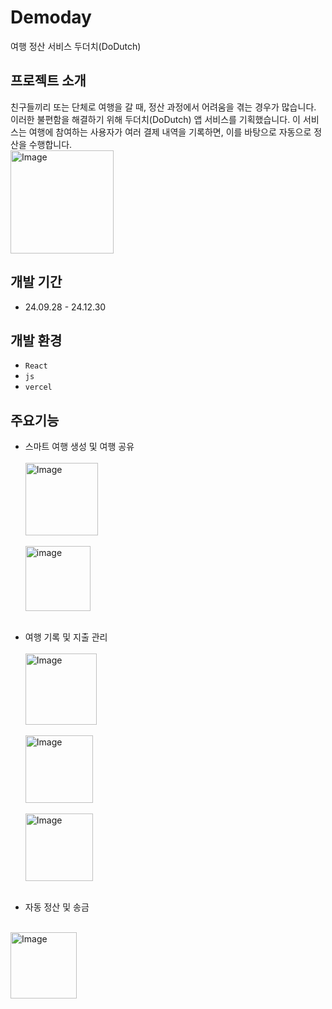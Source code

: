 # Demoday
여행 정산 서비스 두더치(DoDutch)

## 프로젝트 소개
친구들끼리 또는 단체로 여행을 갈 때, 정산 과정에서 어려움을 겪는 경우가 많습니다. 
<br>
이러한 불편함을 해결하기 위해 두더치(DoDutch) 앱 서비스를 기획했습니다. 이 서비스는 여행에 참여하는 사용자가 여러 결제 내역을 기록하면, 이를 바탕으로 자동으로 정산을 수행합니다.
<br>
<img width="165" alt="Image" src="https://github.com/user-attachments/assets/d2e07059-5602-40fe-a5d3-b35aef528b91" />

## 개발 기간
* 24.09.28 - 24.12.30
## 개발 환경
- `React`
- `js`
- `vercel`

## 주요기능
- 스마트 여행 생성 및 여행 공유<br><br>
<img width="116" alt="Image" src="https://github.com/user-attachments/assets/b55f176e-3e98-4076-a3a9-81d1efef60ad" /><br><br>
<img width="104" alt="image" src="https://github.com/user-attachments/assets/45d211db-96d2-4048-9a5c-7ecbb553c691" /><br><br>

- 여행 기록 및 지출 관리<br><br>
<img width="114" alt="Image" src="https://github.com/user-attachments/assets/b1306517-536c-4cbb-b57d-8be1eca42be7" /><br><br>
<img width="108" alt="Image" src="https://github.com/user-attachments/assets/9c5596e8-b1ec-43d4-8ee4-23456fa3e7f8" /><br><br>
<img width="108" alt="Image" src="https://github.com/user-attachments/assets/c673d4a5-acf7-4625-bb9e-b1d46e73538d" /><br><br>
- 자동 정산 및 송금<br><br>
<img width="106" alt="Image" src="https://github.com/user-attachments/assets/466a2742-451c-4416-aa78-5ee4a387a648" />
